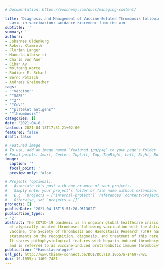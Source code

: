 ```yaml
---
# Documentation: https://wowchemy.com/docs/managing-content/

title: 'Diagnosis and Management of Vaccine-Related Thrombosis following AstraZeneca
  COVID-19 Vaccination: Guidance Statement from the GTH'
subtitle: ''
summary: ''
authors:
- Johannes Oldenburg
- Robert Klamroth
- Florian Langer
- Manuela Albisetti
- Charis von Auer
- Cihan Ay
- Wolfgang Korte
- Rüdiger E. Scharf
- Bernd Pötzsch
- Andreas Greinacher
tags:
- '"vaccine"'
- '"SARS"'
- '"2"'
- '"CoV"'
- '"platelet antigens"'
- '"thrombosis"'
categories: []
date: '2021-04-01'
lastmod: 2021-04-13T17:51:21+02:00
featured: false
draft: false

# Featured image
# To use, add an image named `featured.jpg/png` to your page's folder.
# Focal points: Smart, Center, TopLeft, Top, TopRight, Left, Right, BottomLeft, Bottom, BottomRight.
image:
  caption: ''
  focal_point: ''
  preview_only: false

# Projects (optional).
#   Associate this post with one or more of your projects.
#   Simply enter your project's folder or file name without extension.
#   E.g. `projects = ["internal-project"]` references `content/project/deep-learning/index.md`.
#   Otherwise, set `projects = []`.
projects: []
publishDate: '2021-04-13T15:51:20.931302Z'
publication_types:
- '2'
abstract: The COVID-19 pandemic is an ongoing global healthcare crisis. Based on reports
  of atypically located thromboses following vaccination with the AstraZeneca COVID-19
  vaccine, the Society of Thrombosis and Haemostasis Research (GTH) has issued guidance
  statements on the recognition, diagnosis, and treatment of this rare complication.
  It shares pathophysiological features with heparin-induced thrombocytopenia (HIT)
  and is referred to as vaccine-induced prothrombotic immune thrombocytopenia (VIPIT).
publication: '*Hamostaseologie*'
url_pdf: http://www.thieme-connect.de/DOI/DOI?10.1055/a-1469-7481
doi: 10.1055/a-1469-7481
---
```

